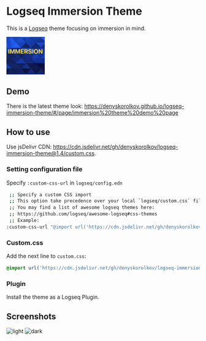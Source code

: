 # Logseq Immersion Theme

This is a [Logseq](https://logseq.com) theme focusing on immersion in mind.

<img src="./immersion.png" width="100"/>

## Demo

There is the latest theme look: https://denyskorolkov.github.io/logseq-immersion-theme/#/page/immersion%20theme%20demo%20page

## How to use

Use jsDelivr CDN: https://cdn.jsdelivr.net/gh/denyskorolkov/logseq-immersion-theme@1.4/custom.css.

### Setting configuration file

Specify `:custom-css-url` in `logseq/config.edn`

```bash
 ;; Specify a custom CSS import
 ;; This option take precedence over your local `logseq/custom.css` file
 ;; You may find a list of awesome logseq themes here:
 ;; https://github.com/logseq/awesome-logseq#css-themes
 ;; Example:
:custom-css-url "@import url('https://cdn.jsdelivr.net/gh/denyskorolkov/logseq-immersion-theme@1.4/custom.css');"
```

### Custom.css

Add the next line to `custom.css`:

```css
@import url('https://cdn.jsdelivr.net/gh/denyskorolkov/logseq-immersion-theme@1.4/custom.css');
```

### Plugin

Install the theme as a Logseq Plugin.

## Screenshots

![light](./light.png)
![dark](./dark.png)
